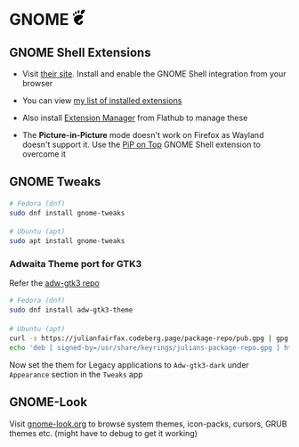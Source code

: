 # GNOME <img alt="GNOME" src="../assets/gnome.svg" height="28">

## GNOME Shell Extensions

- Visit [their site](https://extensions.gnome.org/). Install and enable the GNOME Shell integration from your browser
- You can view [my list of installed extensions](https://github.com/datkumar/Configs/blob/main/config-files/gnome-shell-extensions.txt)
- Also install [Extension Manager](https://flathub.org/apps/com.mattjakeman.ExtensionManager) from Flathub to manage these

- The **Picture-in-Picture** mode doesn't work on Firefox as Wayland doesn't support it. Use the [PiP on Top](https://extensions.gnome.org/extension/4691/pip-on-top/) GNOME Shell extension to overcome it

## GNOME Tweaks

```sh
# Fedora (dnf)
sudo dnf install gnome-tweaks

# Ubuntu (apt)
sudo apt install gnome-tweaks
```

### Adwaita Theme port for GTK3

Refer the [adw-gtk3 repo](https://github.com/lassekongo83/adw-gtk3)

```sh
# Fedora (dnf)
sudo dnf install adw-gtk3-theme

# Ubuntu (apt)
curl -s https://julianfairfax.codeberg.page/package-repo/pub.gpg | gpg --dearmor | sudo dd of=/usr/share/keyrings/julians-package-repo.gpg
echo 'deb [ signed-by=/usr/share/keyrings/julians-package-repo.gpg ] https://julianfairfax.codeberg.page/package-repo/debs packages main' | sudo tee /etc/apt/sources.list.d/julians-package-repo.list
```

Now set the them for Legacy applications to `Adw-gtk3-dark` under `Appearance` section in the `Tweaks` app

## GNOME-Look

Visit [gnome-look.org](https://www.gnome-look.org/browse/) to browse system themes, icon-packs, cursors, GRUB themes etc. (might have to debug to get it working)
